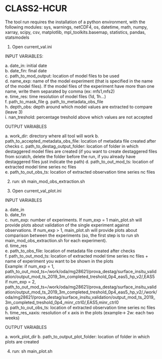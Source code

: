 # CLASS2-HCUR
The tool run requires the installation of a python environment, with the following modules: sys, warnings, netCDF4, os, datetime, math, numpy, xarray, scipy, csv, matplotlib, mpl_toolkits.basemap, statistics, pandas, statsmodels


1. Open current_val.ini

INPUT VARIABLES:

  a. date_in: initial date  
  b. date_fin: final date  
  c. path_to_mod_output: location of model files to be used  
  d. name_exp: name of the model experiment (that is specified in the name of the model files). If the model files of the experiment have more than one name, write them separated by comma (ex: mfs1,mfs2)  
  e. time_res: time resolution of model files (1d, 1h...)  
  f. path_to_mask_file
  g. path_to_metadata_obs_file  
  h. depth_obs: depth around which model values are extracted to compare (leave 3)  
  i. nan_treshold: percentage treshold above which values are not accepted
  
 OUTPUT VARIABLES
 
  a. work_dir: directory where all tool will work
  b. path_to_accepted_metadata_obs_file: location of metadata file created after checks
  c. path_to_destag_output_folder: location of folder in which destaggered model files are created (if you want to create destaggered files from scratch, delete the folder before the run, if you already have destaggered files just indicate the path) 
  d. path_to_out_mod_ts: location of extracted model time series nc files  
  e. path_to_out_obs_ts: location of extracted observation time series nc files  
     
2. run: sh main_mod_obs_extraction.sh  

3. Open current_val_plot.ini  

INPUT VARIABLES

  a. date_in  
  b. date_fin  
  c. num_exp: number of experiments. If num_exp = 1 main_plot.sh will provide plots about validation of the single experiment against observations. If num_exp > 1, main_plot.sh will provide plots about comparison between the experiments (so, the first step is to run sh main_mod_obs_extraction.sh for each experiment).  
  d. time_res  
  e. path_to_obs_file: location of metadata file created after checks  
  f. path_to_out_mod_ts: location of extracted model time series nc files + name of experiment you want to be shown in the plots  
  Example: if num_exp = 1, path_to_out_mod_ts=/work/oda/mg28621/prova_destag/surface_insitu_validation/output_mod_ts_2019_3m_completed_treshold_0p4_eas5_hp_v2/,EAS5  
           if num_exp = 2, path_to_out_mod_ts=/work/oda/mg28621/prova_destag/surface_insitu_validation/output_mod_ts_2019_3m_completed_treshold_0p4_eas5_hp_v2/,/work/oda/mg28621/prova_destag/surface_insitu_validation/output_mod_ts_2019_3m_completed_treshold_0p4_minr_ctrl0/,EAS5,minr_ctrl0  
  g. path_to_out_obs_ts: location of extracted observation time series nc files
  h. time_res_xaxis: resolution of x axis in the plots (example-> 2w: each two weeks)
  
OUTPUT VARIABLES

  a. work_plot_dir
  b. path_to_output_plot_folder: location of folder in which plots are created  

4. run: sh main_plot.sh  
